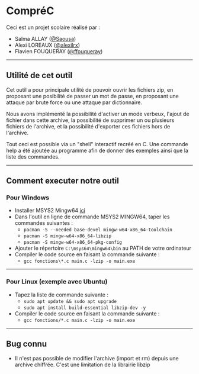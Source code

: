 # CompréC
Ceci est un projet scolaire réalisé par :
- Salma ALLAY ([@Saousa](https://github.com/Saousa))
- Alexi LOREAUX ([@alexilrx](https://github.com/alexilrx))
- Flavien FOUQUERAY ([@ffouqueray](https://github.com/ffouqueray))
--------------
## Utilité de cet outil
Cet outil a pour principale utilité de pouvoir ouvrir les fichiers zip, en proposant une posibilité de passer un mot de passe, en proposant une attaque par brute force ou une attaque par dictionnaire.

Nous avons implémenté la possibilité d'activer un mode verbeux, l'ajout de fichier dans cette archive, la possibilité de supprimer un ou plusieurs fichiers de l'archive, et la possibilité d'exporter ces fichiers hors de l'archive.

Tout ceci est possible via un "shell" interactif recréé en C. Une commande help a été ajoutée au programme afin de donner des exemples ainsi que la liste des commandes.

--------------
## Comment executer notre outil
### Pour Windows
- Installer MSYS2 Mingw64 [ici](https://www.msys2.org/)
- Dans l'outil en ligne de commande MSYS2 MINGW64, taper les commandes suivantes :
  - `pacman -S --needed base-devel mingw-w64-x86_64-toolchain`
  - `pacman -S mingw-w64-x86_64-libzip`
  - `pacman -S mingw-w64-x86_64-pkg-config`
- Ajouter le répertoire `C:\msys64\mingw64\bin` au PATH de votre ordinateur
- Compiler le code source en faisant la commande suivante :
  - `gcc fonctions\*.c main.c -lzip -o main.exe`
---
### Pour Linux (exemple avec Ubuntu)
- Tapez la liste de commande suivante :
  - `sudo apt update && sudo apt upgrade`
  - `sudo apt install build-essential libzip-dev -y`
- Compiler le code source en faisant la commande suivante :
  - `gcc fonctions/*.c main.c -lzip -o main.exe`
--------------
## Bug connu 
- Il n'est pas possible de modifier l'archive (import et rm) depuis une archive chiffrée. C'est une limitation de la librairie libzip

